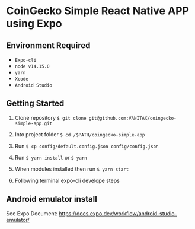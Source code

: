 # CoinGecko Simple React Native APP using Expo

## Environment Required

- `Expo-cli`
- `node v14.15.0`
- `yarn`
- `Xcode`
- `Android Studio`

## Getting Started



1. Clone repository `$ git clone git@github.com:VANITAX/coingecko-simple-app.git`

2. Into project folder `$ cd /$PATH/coingecko-simple-app`

3. Run `$ cp config/default.config.json config/config.json`

4. Run `$ yarn install` or `$ yarn`

5. When modules installed then run `$ yarn start`

6. Following terminal expo-cli develope steps 


## Android emulator install

See Expo Document: https://docs.expo.dev/workflow/android-studio-emulator/

